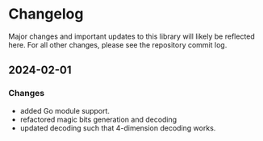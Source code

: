 # Changelog

Major changes and important updates to this library will likely be reflected here. For all other changes, please see the repository commit log.

## 2024-02-01

 ### Changes
 * added Go module support.
 * refactored magic bits generation and decoding
 * updated decoding such that 4-dimension decoding works.
